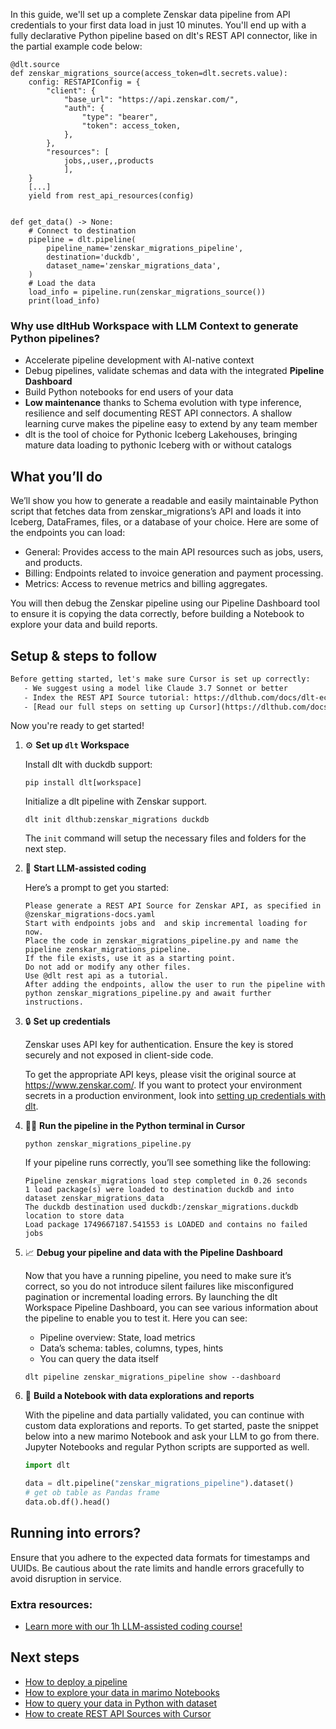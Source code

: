 In this guide, we'll set up a complete Zenskar data pipeline from API credentials to your first data load in just 10 minutes. You'll end up with a fully declarative Python pipeline based on dlt's REST API connector, like in the partial example code below:

```python-outcome
@dlt.source
def zenskar_migrations_source(access_token=dlt.secrets.value):
    config: RESTAPIConfig = {
        "client": {
            "base_url": "https://api.zenskar.com/",
            "auth": {
                "type": "bearer",
                "token": access_token,
            },
        },
        "resources": [
            jobs,,user,,products
            ],
    }
    [...]
    yield from rest_api_resources(config)


def get_data() -> None:
    # Connect to destination
    pipeline = dlt.pipeline(
        pipeline_name='zenskar_migrations_pipeline',
        destination='duckdb',
        dataset_name='zenskar_migrations_data', 
    )
    # Load the data
    load_info = pipeline.run(zenskar_migrations_source())
    print(load_info) 
```

### Why use dltHub Workspace with LLM Context to generate Python pipelines?

- Accelerate pipeline development with AI-native context
- Debug pipelines, validate schemas and data with the integrated **Pipeline Dashboard**
- Build Python notebooks for end users of your data
- **Low maintenance** thanks to Schema evolution with type inference, resilience and self documenting REST API connectors. A shallow learning curve makes the pipeline easy to extend by any team member
- dlt is the tool of choice for Pythonic Iceberg Lakehouses, bringing mature data loading to pythonic Iceberg with or without catalogs

## What you’ll do

We’ll show you how to generate a readable and easily maintainable Python script that fetches data from zenskar_migrations’s API and loads it into Iceberg, DataFrames, files, or a database of your choice. Here are some of the endpoints you can load:

- General: Provides access to the main API resources such as jobs, users, and products.
- Billing: Endpoints related to invoice generation and payment processing.
- Metrics: Access to revenue metrics and billing aggregates.

You will then debug the Zenskar pipeline using our Pipeline Dashboard tool to ensure it is copying the data correctly, before building a Notebook to explore your data and build reports.

## Setup & steps to follow

```default
Before getting started, let's make sure Cursor is set up correctly:
   - We suggest using a model like Claude 3.7 Sonnet or better
   - Index the REST API Source tutorial: https://dlthub.com/docs/dlt-ecosystem/verified-sources/rest_api/ and add it to context as **@dlt rest api**
   - [Read our full steps on setting up Cursor](https://dlthub.com/docs/dlt-ecosystem/llm-tooling/cursor-restapi#23-configuring-cursor-with-documentation)
```

Now you're ready to get started!

1. ⚙️ **Set up `dlt` Workspace**
    
    Install dlt with duckdb support:
    ```shell
    pip install dlt[workspace]
    ```

    Initialize a dlt pipeline with Zenskar support.
    ```shell
    dlt init dlthub:zenskar_migrations duckdb
    ```

    The `init` command will setup the necessary files and folders for the next step.
    
2. 🤠 **Start LLM-assisted coding**
    
    Here’s a prompt to get you started:
    
    ```prompt
    Please generate a REST API Source for Zenskar API, as specified in @zenskar_migrations-docs.yaml 
    Start with endpoints jobs and  and skip incremental loading for now. 
    Place the code in zenskar_migrations_pipeline.py and name the pipeline zenskar_migrations_pipeline. 
    If the file exists, use it as a starting point. 
    Do not add or modify any other files. 
    Use @dlt rest api as a tutorial. 
    After adding the endpoints, allow the user to run the pipeline with python zenskar_migrations_pipeline.py and await further instructions.
    ```

    
3. 🔒 **Set up credentials** 
    
    Zenskar uses API key for authentication. Ensure the key is stored securely and not exposed in client-side code.
    
    To get the appropriate API keys, please visit the original source at https://www.zenskar.com/.
    If you want to protect your environment secrets in a production environment, look into [setting up credentials with dlt](https://dlthub.com/docs/walkthroughs/add_credentials).
    
4. 🏃‍♀️ **Run the pipeline in the Python terminal in Cursor**
    
    ```shell
    python zenskar_migrations_pipeline.py
    ```
    
    If your pipeline runs correctly, you’ll see something like the following:
    
    ```shell
    Pipeline zenskar_migrations load step completed in 0.26 seconds
    1 load package(s) were loaded to destination duckdb and into dataset zenskar_migrations_data
    The duckdb destination used duckdb:/zenskar_migrations.duckdb location to store data
    Load package 1749667187.541553 is LOADED and contains no failed jobs
    ```
    
5. 📈 **Debug your pipeline and data with the Pipeline Dashboard**

    Now that you have a running pipeline, you need to make sure it’s correct, so you do not introduce silent failures like misconfigured pagination or incremental loading errors. By launching the dlt Workspace Pipeline Dashboard, you can see various information about the pipeline to enable you to test it. Here you can see:
    - Pipeline overview: State, load metrics
    - Data’s schema: tables, columns, types, hints
    - You can query the data itself
    
    ```shell
    dlt pipeline zenskar_migrations_pipeline show --dashboard
    ```
    
6. 🐍 **Build a Notebook with data explorations and reports**

    With the pipeline and data partially validated, you can continue with custom data explorations and reports. To get started, paste the snippet below into a new marimo Notebook and ask your LLM to go from there. Jupyter Notebooks and regular Python scripts are supported as well.

    
    ```python
    import dlt

   data = dlt.pipeline("zenskar_migrations_pipeline").dataset()
   # get ob table as Pandas frame
   data.ob.df().head()
    ```

## Running into errors?

Ensure that you adhere to the expected data formats for timestamps and UUIDs. Be cautious about the rate limits and handle errors gracefully to avoid disruption in service.

### Extra resources:

- [Learn more with our 1h LLM-assisted coding course!](https://www.youtube.com/watch?v=GGid70rnJuM)

## Next steps

- [How to deploy a pipeline](https://dlthub.com/docs/walkthroughs/deploy-a-pipeline)
- [How to explore your data in marimo Notebooks](https://dlthub.com/docs/general-usage/dataset-access/marimo)
- [How to query your data in Python with dataset](https://dlthub.com/docs/general-usage/dataset-access/dataset)
- [How to create REST API Sources with Cursor](https://dlthub.com/docs/dlt-ecosystem/llm-tooling/cursor-restapi)
